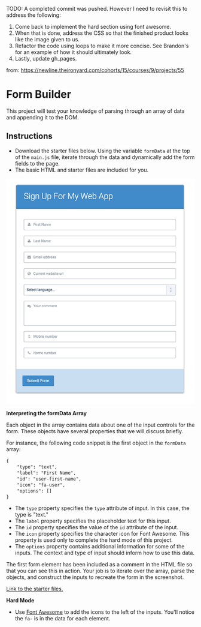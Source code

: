 TODO:
A completed commit was pushed. However I need to revisit this to address the following:
1. Come back to implement the hard section using font awesome.
2. When that is done, address the CSS so that the finished product looks like the image given to us.
3. Refactor the code using loops to make it more concise. See Brandon's for an example of how it should ultimately look.
4. Lastly, update gh_pages.

from: https://newline.theironyard.com/cohorts/15/courses/9/projects/55

# Form Builder
This project will test your knowledge of parsing through an array of data and appending it to the DOM.

## Instructions

* Download the starter files below. Using the variable `formData` at the top of the `main.js` file, iterate through the data and dynamically add the form fields to the page.
* The basic HTML and starter files are included for you.

![Image of what it needs to look like. (Link is broken.)](./images/d9868595-full.png)

**Interpreting the formData Array**

Each object in the array contains data about one of the input controls for the form. These objects have several properties that we will discuss briefly.

For instance, the following code snippet is the first object in the `formData` array:

```
{    
    "type": "text",
    "label": "First Name",
    "id": "user-first-name",
    "icon": "fa-user",
    "options": []
}
```

* The `type` property specifies the `type` attribute of input. In this case, the type is "text."
* The `label` property specifies the placeholder text for this input.
* The `id` property specifies the value of the `id` attribute of the input.
* The `icon` property specifies the character icon for Font Awesome. This property is used only to complete the hard mode of this project.
* The `options` property contains additional information for some of the inputs. The context and type of input should inform how to use this data.

The first form element has been included as a comment in the HTML file so that you can see this in action. Your job is to iterate over the array, parse the objects, and construct the inputs to recreate the form in the screenshot.

[Link to the starter files.](https://github.com/JamieBort/FormBuilder/tree/master/SourceFiles/starter_files)

**Hard Mode**

* Use [Font Awesome](http://fontawesome.io/) to add the icons to the left of the inputs. You'll notice the `fa-` is in the data for each element.

